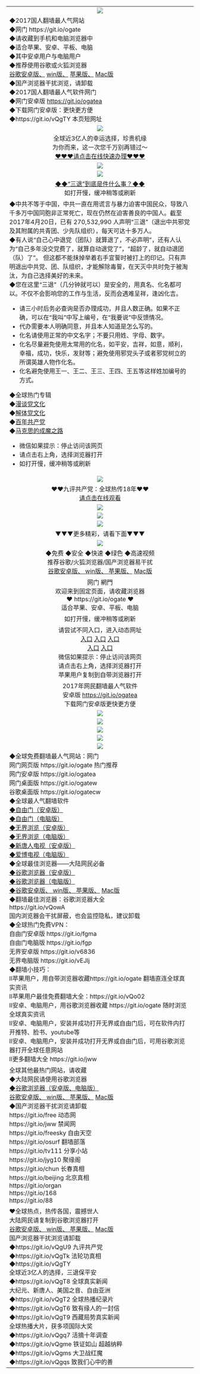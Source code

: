 <table>
  <tr>
    <td align=center><img src="https://raw.githubusercontent.com/wnel2017/ku/master/ogate6.jpg" /></td>
  </tr>
  <tr>
<td align=left>◆2017国人翻墙最人气网站<br/>
◆网门 https://git.io/ogate<br/>
◆请收藏到手机和电脑浏览器中<br/>
◆适合苹果、安卓、平板、电脑<br/>
◆其中安卓用户与电脑用户<br/>
◆推荐使用谷歌或火狐浏览器<br/>
<a href="https://chrome.cn.uptodown.com/android">谷歌安卓版、</a>
<a href="https://google-chrome.cn.uptodown.com/windows">win版、</a>
<a href="https://chrome.cn.uptodown.com/iphone">苹果版、</a>
<a href="https://google-chrome.cn.uptodown.com/mac">Mac版</a><br/>
◆国产浏览器干扰浏览，请卸载<br/>
◆2017国人翻墙最人气软件网门<br/>
◆网门安卓版 <a href="https://raw.githubusercontent.com/ogate/up/master/ogate.apk?og">https://git.io/ogatea</a><br/>
◆下载网门安卓版：更快更方便<br/>
◆https://git.io/vQgTY 本页短网址<br/>
  </tr>
  <tr>
   <td align=center><img src="https://raw.githubusercontent.com/wnel2017/ku/master/3t.jpg"/></td><br/>
  </tr>
  <tr>
   <td align=center>
全球近3亿人的幸运选择，珍贵机缘<br/>
为你而来，这一次您千万别再错过～<br/>
<a href="https://s3.eu-central-1.amazonaws.com/ogatef/oGate.htm?ogST.aspx?from=wnel-3T">❤❤❤请点击在线快速办理❤❤❤</a><br/>
   </tr>
  <tr>
<td align=center><img src="https://raw.githubusercontent.com/wnel2017/ku/master/%E5%BE%AE%E4%BF%A1%E8%AF%B4%E6%98%8E4.jpg"/></td>
  </tr>
  <tr>
<td align=center><img src="https://raw.githubusercontent.com/wnel2017/ku/master/3%E9%80%80%E9%80%83%E5%A4%A7%E7%81%BE.jpg"/>       </tr>
  <tr>
   <td align=center>
<a href="https://s3.eu-central-1.amazonaws.com/ogatef/oGate.htm?4EC%2FST&from=st?from=wnel">◆◆“三退”到底是件什么事？◆◆</a><br/>
如打开慢，缓冲稍等或刷新<br/>
  </tr>
  <tr>
   <td align=left>
◆中共不等于中国，中共一直在用谎言与暴力迫害中国民众，导致八千多万中国同胞非正常死亡，现在仍然在迫害善良的中国人。截至2017年4月20日，已有 270,532,990 人声明“三退”（退出中共邪党及其附属的共青团、少先队组织），每天可达十多万人。<br/>
◆有人说“自己心中退党（团队）就算退了，不必声明”，还有人认为“自己多年没交党费了，就算自动退党了”，“超龄了，就自动退团（队）了”。 但这都不能抹掉举着右手宣誓时被打上的印记。只有声明退出中共党、团、队组织，才能解除毒誓，在天灭中共时免于被淘汰，为自己选择美好的未来。<br/>
◆您在这里“三退”（几分钟就可以）是安全的，用真名、化名都可以。不仅不会影响您的工作与生活，反而会遇难呈祥，逢凶化吉。<br/>

* 请三小时后务必查询是否办理成功，并且人数正确。如果不正确，可以在“我叫”中写上编号，在“我要说”中反馈情况。
* 代办需要本人明确同意，并且本人知道是怎么写的。
* 化名请使用正常的中文名字；不要只用姓、字母、数字。
* 化名尽量避免使用太常用的化名，如平安，吉祥，如意，顺利，幸福，成功，快乐，发财等；避免使用邪党头子或者邪党树立的所谓英雄人物作化名。
* 化名避免使用王一、王二、王三、王四、王五等这样姓加编号的方式。

◆全球热门专辑<br/>
◆<a href="https://s3.eu-central-1.amazonaws.com/ogatef/oGate.htm?4EC%2FMTDWH.mp4&from=wnel">漫谈党文化</a><br/>
◆<a href="https://s3.eu-central-1.amazonaws.com/ogatef/oGate.htm?1D%2FJTDWH&from=wnel">解体党文化</a><br/>
◆<a href="https://s3.eu-central-1.amazonaws.com/ogatef/oGate.htm?4EC%2FBNGCD&from=wnel">百年共产党</a><br/>
◆<a href="https://s3.eu-central-1.amazonaws.com/ogatef/oGate.htm?c816602&from=wnel">马克思的成魔之路</a><br/>
* 微信如果提示：停止访问该网页<br/>
* 请点击右上角，选择浏览器打开<br/>
* 如打开慢，缓冲稍等或刷新<br/>
  </tr>
  <tr>
   <td align=center><img src="https://raw.githubusercontent.com/wnel2017/ku/master/3T.jpg" /></td>
  </tr>
  <tr>
  <td align=center>
  ❤❤九评共产党：全球热传18年❤❤<br/>
  <a href="https://s3.eu-central-1.amazonaws.com/ogatef/oGate.htm?4EC%2FJP.mp4&from=wnel">请点击在线观看</a><br/>
    </tr>
  <tr>
   <td align=center><img src="https://raw.githubusercontent.com/wnel2017/ku/master/3T1.jpg" /></td>
  </tr>
  <tr>
   <td align=center><img src="https://raw.githubusercontent.com/wnel2017/ku/master/3T8.jpg" /></td>   
  </tr>
  <tr>
   <td align=center><img src="https://raw.githubusercontent.com/wnel2017/ku/master/3T3.jpg" /></td> 
  </tr>
  <tr>
<td align=center>▼▼▼更多精彩，请看下面▼▼▼<br/>
  </tr>
  <tr>
    <td align=center><img src="https://raw.githubusercontent.com/wnel2017/ku/master/ogate6.jpg" /></td>
  </tr>
  <tr>
<td align=center>◆免费  ◆安全  ◆快速  ◆绿色  ◆高速视频<br/>
推荐谷歌/火狐浏览器/国产浏览器易干扰<br/>
<a href="https://chrome.cn.uptodown.com/android">谷歌安卓版、 </a>
<a href="https://google-chrome.cn.uptodown.com/windows">win版、 </a>
<a href="https://chrome.cn.uptodown.com/iphone">苹果版、</a>
<a href="https://google-chrome.cn.uptodown.com/mac">Mac版</a><br/>
   </td>
  </tr>
  <tr>
<td align=center>网门 網門<br/>
欢迎来到固定页面，请收藏浏览器<br/>
❤ https://git.io/ogate ❤ <br/>
适合苹果、安卓、平板、电脑<br/>
</tr>
<tr>
<td align=center>
如打开慢，缓冲稍等或刷新<br/>
  </tr>
  <tr>
  <td align=center>请尝试不同入口，进入动态网址<br/>
      <a target="_blank" href="https://s3.eu-west-2.amazonaws.com/ogatel/oGate.htm?from=wnel">入口</a>
      <a target="_blank" href="https://s3.eu-central-1.amazonaws.com/ogatef/oGate.htm?from=wnel">入口</a>
      <a target="_blank" href="https://s3-ap-southeast-2.amazonaws.com/ogatey/oGate.htm?from=wnel">入口</a><br/>
      <a target="_blank" href="https://s3.ap-northeast-2.amazonaws.com/ogates/oGate.htm?from=wnel">入口</a>
      <a target="_blank" href="https://s3.ap-south-1.amazonaws.com/ogatem/oGate.htm?from=wnel">入口</a><br/>
微信如果提示：停止访问该网页<br/>
请点击右上角，选择浏览器打开<br/>
苹果用户复制到自带浏览器打开<br/>
  </tr>
  <tr>
      <td align=center>
2017年网民翻墙最人气软件<br/>
安卓版 <a href="https://raw.githubusercontent.com/ogate/up/master/ogate.apk?og">https://git.io/ogatea</a><br/>
下载网门安卓版更快更方便<br/>
  </tr>
  <tr>
    <td align=center><img src="https://cloud.githubusercontent.com/assets/11880933/15631437/70d0a74e-259d-11e6-946f-6237b4b657bd.jpg"/></td>
  </tr>
  <tr>
      <td align=center><img src="https://raw.githubusercontent.com/wnel2017/ku/master/%E4%BD%BF%E7%94%A8%E6%8C%87%E5%8D%971.jpg"/></td>
  </tr>
  <tr>
      <td align=center><img src="https://raw.githubusercontent.com/wnel2017/ku/master/%E5%BE%AE%E4%BF%A1%E8%AF%B4%E6%98%8E4.jpg"/></td>
  </tr>
  <tr>
      <td align=center><img src="https://raw.githubusercontent.com/wnel2017/ku/master/%E5%BE%AE%E4%BF%A1%E8%AF%B4%E6%98%8E.jpg"/></td>  </tr>
  <tr>
    <td align=center><img src="https://raw.githubusercontent.com/wnel2017/ku/master/%E5%BE%AE%E4%BF%A1%E6%8C%87%E5%8D%97%E6%A1%86.jpg"/></td>
    </tr>
  <tr>
<td align=left>
◆全球免费翻墙最人气网站：网门<br/> 
网门网页版 https://git.io/ogate 热门推荐<br/>
网门安卓版 https://git.io/ogatea<br/>
网门桌面版 https://git.io/ogatew<br/>
谷歌桌面版 https://git.io/ogatecw<br/>
◆全球最人气翻墙软件<br/> 
<a href="https://s3.eu-central-1.amazonaws.com/ogatef/oGate.htm?c816729_1_1&from=wnel">◆自由门（安卓版）</a><br/> 
<a href="https://s3.eu-central-1.amazonaws.com/ogatef/oGate.htm?c816729_2_1&from=wnel">◆自由门（电脑版）</a><br/> 
<a href="https://s3.eu-central-1.amazonaws.com/ogatef/oGate.htm?c816767_1_1&from=wnel">◆无界浏览（安卓版）</a><br/> 
<a href="https://s3.eu-central-1.amazonaws.com/ogatef/oGate.htm?c816767_2_1&from=wnel">◆无界浏览（电脑版）</a><br/> 
<a href="https://s3.eu-central-1.amazonaws.com/ogatef/oGate.htm?c816730&from=wnel">◆新唐人电视（安卓版）</a><br/> 
<a href="https://s3.eu-central-1.amazonaws.com/ogatef/oGate.htm?c816731&from=wnel">◆爱博电视（电脑版）</a><br/> 
◆全球最佳浏览器——大陆网民必备<br/> 
<a href="https://s3.eu-central-1.amazonaws.com/ogatef/oGate.htm?c816725&from=wnel">◆谷歌浏览器（安卓版）</a><br/>
<a href="https://s3.eu-central-1.amazonaws.com/ogatef/oGate.htm?c816726&from=wnel">◆谷歌浏览器（电脑版）</a><br/> 
<a href="https://chrome.cn.uptodown.com/android">◆谷歌安卓版、 </a>
<a href="https://google-chrome.cn.uptodown.com/windows">win版、 </a>
<a href="https://chrome.cn.uptodown.com/iphone">苹果版、</a>
<a href="https://google-chrome.cn.uptodown.com/mac">Mac版</a><br/>
◆翻墙最佳浏览器：谷歌浏览器大全<br/>
https://git.io/vQowA<br/>
国内浏览器会干扰屏蔽，也会监控隐私，建议卸载<br/>
◆全球热门免费VPN：<br/>
自由门安卓版 https://git.io/fgma <br/>
自由门电脑版 https://git.io/fgp <br/>
无界安卓版 https://git.io/v6836 <br/>
无界电脑版 https://git.io/vEJlj <br/>
◆翻墙小技巧：<br/>
II苹果用户，用自带浏览器收藏https://git.io/ogate 翻墙直连全球真实资讯<br/>
II苹果用户最佳免费翻墙大全：https://git.io/vQo02<br/>
II安卓、电脑用户，用谷歌浏览器收藏 https://git.io/ogate 随时浏览全球真实资讯<br/>
II安卓、电脑用户，安装并成功打开无界或自由门后，可在软件内打开推特、脸书、youtube等<br/>
II安卓、电脑用户，安装并成功打开无界或自由门后，可用谷歌浏览器打开全球任意网站<br/>
II更多翻墙大全 https://git.io/jww<br/>
 </tr>
  <tr>
  <td align=left>全球其他最热门网站，请收藏<br/>
◆大陆网民请使用谷歌浏览器<br/>
<a href="https://s3.eu-central-1.amazonaws.com/ogatef/oGate.htm?ogTool&from=wnel">◆谷歌浏览器（安卓版、电脑版）</a><br/> 
<a href="https://chrome.cn.uptodown.com/android">谷歌安卓版、 </a>
<a href="https://google-chrome.cn.uptodown.com/windows">win版、 </a>
<a href="https://chrome.cn.uptodown.com/iphone">苹果版、</a>
<a href="https://google-chrome.cn.uptodown.com/mac">Mac版</a><br/>
◆国产浏览器干扰浏览请卸载<br/>
https://git.io/free 动态网<br/>
https://git.io/jww 禁闻网<br/>
https://git.io/freesky 自由天空<br/>
https://git.io/osurf 翻墙部落<br/>
https://git.io/tv111 分享小站<br/>
https://git.io/jyg10 聚缘阁<br/>
https://git.io/chun 长春真相<br/>
https://git.io/beijing 北京真相<br/>
https://git.io/organ<br/>
https://git.io/168<br/>
https://git.io/88<br/>
  </tr>
  <tr>
<td align=left>❤全球热点，热传各国，震撼世人<br/>
大陆网民请复制到谷歌浏览器打开<br/>
<a href="https://chrome.cn.uptodown.com/android">谷歌安卓版、 </a>
<a href="https://google-chrome.cn.uptodown.com/windows">win版、 </a>
<a href="https://chrome.cn.uptodown.com/iphone">苹果版、</a>
<a href="https://google-chrome.cn.uptodown.com/mac">Mac版</a><br/>
国产浏览器干扰浏览请卸载<br/>
◆https://git.io/vQgU9 九评共产党<br/>
◆https://git.io/vQgTk 法轮功真相<br/> 
◆https://git.io/vQgTY <br/>
全球近3亿人的选择，三退保平安<br/> 
◆https://git.io/vQgT8 全球真实新闻<br/> 
大纪元、新唐人、美国之音、自由亚洲<br/>
◆https://git.io/vQgT2 全球热播纪录片<br/> 
◆https://git.io/vQgT6 致有缘人的一封信<br/>
◆https://git.io/vQgT9 西藏局势真实新闻<br/>
全球热播大片，获多项国际大奖<br/>
◆https://git.io/vQgq7 活摘十年调查<br/>
◆https://git.io/vQgme 铁证如山 超越纳粹<br/>
◆https://git.io/vQgms 大卫战红魔<br/>
◆https://git.io/vQgqs 致我们心中的善<br/>
</tr>
<tr>
</table>
